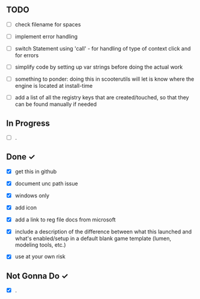 TODO
----
- [ ] check filename for spaces
- [ ] implement error handling
- [ ] switch Statement using 'call' - for handling of type of context click and for errors 
- [ ] simplify code by setting up var strings before doing the actual work
- [ ] something to ponder: doing this in scooterutils will let is know where the engine is located at install-time
- [ ] add a list of all the registry keys that are created/touched, so that they can be found manually if needed


In Progress
-----------
- [ ] .

Done ✓
------
- [x] get this in github
- [x] document unc path issue
- [x] windows only
- [x] add icon
- [x] add a link to reg file docs from microsoft
- [x] include a description of the difference between what this launched and what's enabled/setup in a default blank game template (lumen, modeling tools, etc.) 
- [x] use at your own risk


Not Gonna Do ✓
------
- [X] .
